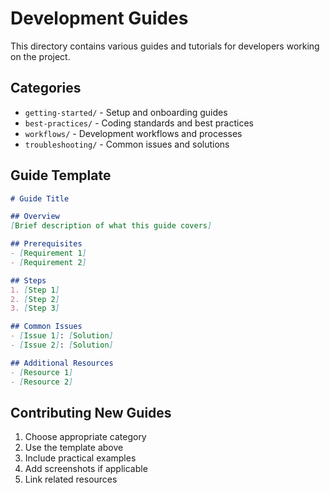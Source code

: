 # Development Guides

This directory contains various guides and tutorials for developers working on the project.

## Categories
- `getting-started/` - Setup and onboarding guides
- `best-practices/` - Coding standards and best practices
- `workflows/` - Development workflows and processes
- `troubleshooting/` - Common issues and solutions

## Guide Template
```markdown
# Guide Title

## Overview
[Brief description of what this guide covers]

## Prerequisites
- [Requirement 1]
- [Requirement 2]

## Steps
1. [Step 1]
2. [Step 2]
3. [Step 3]

## Common Issues
- [Issue 1]: [Solution]
- [Issue 2]: [Solution]

## Additional Resources
- [Resource 1]
- [Resource 2]
```

## Contributing New Guides
1. Choose appropriate category
2. Use the template above
3. Include practical examples
4. Add screenshots if applicable
5. Link related resources 